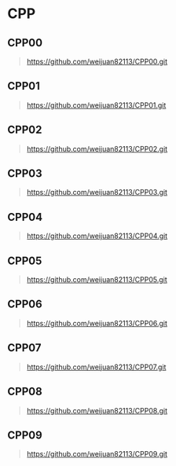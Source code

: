 # CPP
## CPP00
>https://github.com/weijuan82113/CPP00.git
## CPP01
>https://github.com/weijuan82113/CPP01.git
## CPP02
>https://github.com/weijuan82113/CPP02.git
## CPP03
>https://github.com/weijuan82113/CPP03.git
## CPP04
>https://github.com/weijuan82113/CPP04.git
## CPP05
>https://github.com/weijuan82113/CPP05.git
## CPP06
>https://github.com/weijuan82113/CPP06.git
## CPP07
>https://github.com/weijuan82113/CPP07.git
## CPP08
>https://github.com/weijuan82113/CPP08.git
## CPP09
>https://github.com/weijuan82113/CPP09.git
